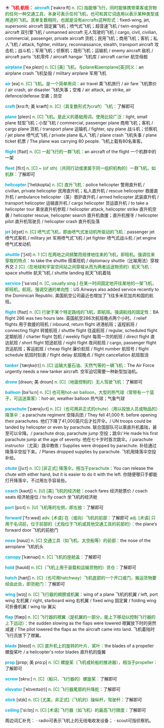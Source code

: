 ☀ <font color="red">**飞机 航班：**</font>
<font color="sky blue">**aircraft**</font> ['eəkrɑːft] 
<font color="rgb(227, 108, 9)">n. [C] 指能够飞行，同时能够携带乘客或货物的任何一种交通工具，本身可表示任何飞机，也可和其它词连用以表示某种类型或用途的飞机。其单复数相同，也就是没有aircrafts这种形式：</font>fixed-wing, jet, supersonic aircraft 固定翼飞机；喷气式飞机；超音速飞机 / twin-engined aircraft 双引擎飞机 / unmanned aircraft 无人驾驶的飞机 / cargo, civil, civilian, commercial, passenger, private aircraft 货机；民用飞机；商用飞机；客机；私人飞机 / attack, fighter, military, reconnaissance, stealth, transport aircraft 攻击机；战斗机；军用飞机；侦察机；隐形飞机；运输机 / enemy aircraft 敌机 / aircraft parts 飞机零件 / aircraft hangar 飞机库 / aircraft carrier 航空母舰

<font color="sky blue">**airplane**</font> ['eə͵pleɪn] 
<font color="rgb(227, 108, 9)">n. [C] [美] 飞机，与plane和aeroplane[英]同义：</font>an airplane crash 飞机坠毁 / military airplane 军用飞机

<font color="sky blue">**air**</font> [eə] 
<font color="rgb(227, 108, 9)">n. [C] 飞机。是一个简单用词：</font>air travel 乘飞机旅行 / air fare 飞机票价 / air crash, air disaster 飞机失事；空难 / air attack, air strike, air defence/defense 空袭；防空
           
<font color="sky blue">**craft**</font> [krɑ:ft; 美 kræft]
<font color="rgb(227, 108, 9)">n. [C]（其复数形式为craft）飞机：</font>了解即可

<font color="sky blue">**plane**</font> [pleɪn] 
<font color="rgb(227, 108, 9)">n. [C] 飞机。是此义的基础用词，使用比较广泛：</font>light, small plane 轻型飞机；小型飞机 / commercial, passenger plane 商用飞机；客机 / cargo plane 货机 / transport plane 运输机 / fighter, spy plane 战斗机；侦察机 / jet plane 喷气式飞机 / private plane 私人飞机 / plane crash 飞机失事 / plane ticket 机票 / The plane was carrying 80 people. 飞机上载有80名乘客。

<font color="sky blue">**flight**</font> [flaɪt] 
<font color="rgb(227, 108, 9)">n. [C] 一起飞行的一群飞机：</font>an aircraft of the flight 一个机群中的一架
           
<font color="sky blue">**fleet**</font> [fli:t]
<font color="rgb(227, 108, 9)">n. [C] ~ (of sth)（共同行动或隶属于同一组织机构的）一群飞机，如机群：</font>了解即可

<font color="sky blue">**helicopter**</font> ['helɪkɒptə] 
<font color="rgb(227, 108, 9)">n. [C] 直升飞机：</font>police helicopter 警用直升机 / civilian, private helicopter 民用直升机；私人直升机 / rescue helicopter 救援直升机 / ambulance helicopter（英）救护直升机 / armed helicopter 武装直升机 / transport helicopter 运输直升机 / cargo helicopter 货运直升机 / to take a helicopter tour 乘坐直升机参观 / helicopter attack, helicopter strike 直升机空袭 / helicopter rescue, helicopter search 直升机救援；直升机搜寻 / helicopter pilot 直升机驾驶员 / helicopter crash 直升机坠落 

<font color="sky blue">**jet**</font> [dӡet] 
<font color="rgb(227, 108, 9)">n. [C] 喷气式飞机，即由喷气式发动机所驱动的飞机：</font>passenger jet 喷气式客机 / military jet 军用喷气式飞机 / jet fighter 喷气式战斗机 / jet engine 喷气式发动机

<font color="sky blue">**shuttle**</font> ['ʃʌtl] 
<font color="rgb(227, 108, 9)">n. 1 [C] 在两地之间频繁而规律地往来的飞机，即班机。强调往来穿梭的特点：</font>to take the shuttle 搭乘班机 / diplomacy shuttle（比喻用法）穿梭外交 <font color="rgb(227, 108, 9)">2 [C]（在地球和宇宙空间站之间穿梭从而为两者运送物资的）航天飞机：</font>space shuttle 航天飞机 / shuttle landing 航天飞机着陆

<font color="sky blue">**service**</font> ['sə:vɪs] 
<font color="rgb(227, 108, 9)">n. [C, usually sing.] 在某一时间固定地开往某地的一架飞机，即班机，航班。强调交通的单向性：</font>US Airways also added service recently to the Dominican Republic. 美国航空公司最近也增加了飞往多米尼加共和国的航班。

<font color="sky blue">**flight**</font> [flaɪt] 
<font color="rgb(227, 108, 9)">n. [C] 行驶于某个特定路线的飞机，即航班。强调航线的固定性：</font>BA flight 286 was two hours late. 英国航空286次航班晚点两个小时。/ relief flights 用于救援的班机 / inbound, return flight 进港航班；返程航班 / connecting flight 转接航班 / shuttle flight 往返航班 / regular, scheduled flight 定期航班 / charter flight 包机 / weekly flight 每周一次的航班 / direct flight 直达航班 / short flight 短途航班 / night flight 夜间航班 / cargo, passenger flight 货运航班；客运航班 / cheap flight 廉价航班 / flight number 航班号 / flight schedule 航班时刻表 / flight delay 航班晚点 / flight cancellation 航班取消
           
<font color="sky blue">**tanker**</font> [ˈtæŋkə(r)]
<font color="rgb(227, 108, 9)">n. [C] 运输大量石油、天然气等的一辆飞机：</font>The Air Force urgently needs a new tanker aircraft. 空军迫切需要一种新型加油机。

<font color="sky blue">**drone**</font> [drəʊn; 美 droʊn]
<font color="rgb(227, 108, 9)">n. [C]（地面控制的）无人驾驶飞机：</font>了解即可
            
<font color="sky blue">**balloon**</font> [bə'lu:n] 
<font color="rgb(227, 108, 9)">n. [C] 也可用hot-air balloon，大型的热气球（常带有一个篮子，可运送乘客）：</font>hot-air, weather balloon 热气球；气象气球
           
<font color="sky blue">**parachute**</font> [ˈpærəʃu:t]
<font color="rgb(227, 108, 9)">n. [C]（也可用非正式的chute）（用以投放人员或物品的）降落伞：</font>a parachute regiment 空降兵团 / They fell 41,000 ft. before opening their parachutes. 他们下降了41,000英尺后才拉开伞。/ UN troops could be landed by helicopter or even by parachute. 联合国部队可以乘直升机着陆，甚至可以伞降。/ parachute drop, parachute jump 空投；跳伞/ He made his first parachute jump at the age of seventy. 他在七十岁时首次跳伞。/ parachute instructor（尤英）跳伞教练 / Supplies were dropped by parachute. 补给通过降落伞空投下来。/ Planes dropped supplies by parachute. 飞机用降落伞空投补给。
           
<font color="sky blue">**chute**</font> [ʃu:t]
<font color="rgb(227, 108, 9)">n. [C] [非正式] 降落伞。相当于parachute：</font>You can release the chute with either hand, but it is easier to do it with the left. 你随便哪只手都能打开降落伞，不过用左手容易些。
 
<font color="sky blue">**coach**</font> [kəʊtʃ] 
<font color="rgb(227, 108, 9)">n. [U] [美] 飞机的经济舱：</font>coach fares 经济舱票价 / coach seats 经济舱座位 / to fly coach 坐飞机的经济舱

<font color="sky blue">**port**</font> [pɔ:t] 
<font color="rgb(227, 108, 9)">n. [U] 飞机等的左侧，即左舷：</font>了解即可

<font color="sky blue">**forward**</font> ['fɔ:wəd] 
<font color="rgb(227, 108, 9)">adv. [术语] 在（或向）飞机的前部：</font>了解即可 <font color="rgb(227, 108, 9)">adj. [术语] 只用于名词前，位于前部的（尤指位于飞机或其他交通工具的前部的）：</font>the plane’s forward door 飞机的前舱门

<font color="sky blue">**nose**</font> [nəʊz] 
<font color="rgb(227, 108, 9)">n. [C] 交通工具（如飞机、太空船等）的前部：</font>the nose of the aeroplane 飞机机头
           
<font color="sky blue">**canopy**</font> [ˈkænəpi]
<font color="rgb(227, 108, 9)">n. [C] 飞机的座舱盖：</font>了解即可

<font color="sky blue">**hold**</font> [həʊld] 
<font color="rgb(227, 108, 9)">n. [C]（飞机上用于装载和运输货物的）货仓：</font>了解即可

<font color="sky blue">**hatch**</font> [hætʃ] 
<font color="rgb(227, 108, 9)">n. [C]（也可用hatchway）飞机底部的一个开口或门，搬运货物要经由此处，即货舱门：</font>了解即可

<font color="sky blue">**wing**</font> [wɪŋ] 
<font color="rgb(227, 108, 9)">n. [C] 飞行器的翅膀或机翼：</font>wing of a plane 飞机的机翼 / left, port wing 左机翼 / right, starboard wing 右机翼 / fixed wing 固定翼 / folding wing 可折叠机翼 / wing tip 翼尖
           
<font color="sky blue">**flap**</font> [flæp]
<font color="rgb(227, 108, 9)">n. [C] 飞行器的襟翼（是机翼的一部分，能上下移动以控制飞行器的上下运动）：</font>the sudden slowing as the flaps were lowered 襟翼放下时的突然减速 / The pilot lowered the flaps as the aircraft came into land. 飞机着陆时飞行员放下了襟翼。
              
<font color="sky blue">**blade**</font> [bleɪd]
<font color="rgb(227, 108, 9)">n. [C] 直升机上的旋转的叶片、桨叶：</font>the blades of a propeller 螺旋桨叶 / a helicopter's rotor blades 直升机的旋翼 

<font color="sky blue">**prop**</font> [prɒp; 美 prɑ:p]
<font color="rgb(227, 108, 9)">n. [C] 螺旋桨（飞机或轮船的推进器），相当于propeller：</font>了解即可
                      
<font color="sky blue">**screw**</font> [skru:]
<font color="rgb(227, 108, 9)">n. [C]（船只、飞行器的）螺旋桨：</font>了解即可

<font color="sky blue">**elevator**</font> [ˈelɪveɪtə(r)]
<font color="rgb(227, 108, 9)">n. [C] 飞行器尾部的升降舵：</font>了解即可

<font color="sky blue">**stick**</font> [stɪk] 
<font color="rgb(227, 108, 9)">n. [C] [尤美，非正式]（飞机的）操纵杆，驾驶杆：</font>了解即可

<font color="sky blue">**ceiling**</font> ['si:lɪŋ] 
<font color="rgb(227, 108, 9)">n. [C] [术语] 飞行器（如飞机）的最高飞行限度：</font>了解即可

周边词汇补充：
· radio可表示飞机上的无线电收发设备；
· scout可指侦察机。
